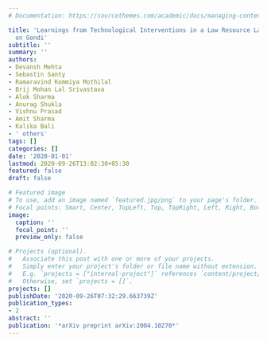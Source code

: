 ```yaml
---
# Documentation: https://sourcethemes.com/academic/docs/managing-content/

title: 'Learnings from Technological Interventions in a Low Resource Language: A Case-Study
  on Gondi'
subtitle: ''
summary: ''
authors:
- Devansh Mehta
- Sebastin Santy
- Ramaravind Kommiya Mothilal
- Brij Mohan Lal Srivastava
- Alok Sharma
- Anurag Shukla
- Vishnu Prasad
- Amit Sharma
- Kalika Bali
- ' others'
tags: []
categories: []
date: '2020-01-01'
lastmod: 2020-09-26T13:02:30+05:30
featured: false
draft: false

# Featured image
# To use, add an image named `featured.jpg/png` to your page's folder.
# Focal points: Smart, Center, TopLeft, Top, TopRight, Left, Right, BottomLeft, Bottom, BottomRight.
image:
  caption: ''
  focal_point: ''
  preview_only: false

# Projects (optional).
#   Associate this post with one or more of your projects.
#   Simply enter your project's folder or file name without extension.
#   E.g. `projects = ["internal-project"]` references `content/project/deep-learning/index.md`.
#   Otherwise, set `projects = []`.
projects: []
publishDate: '2020-09-26T07:32:29.663739Z'
publication_types:
- 2
abstract: ''
publication: '*arXiv preprint arXiv:2004.10270*'
---
```

